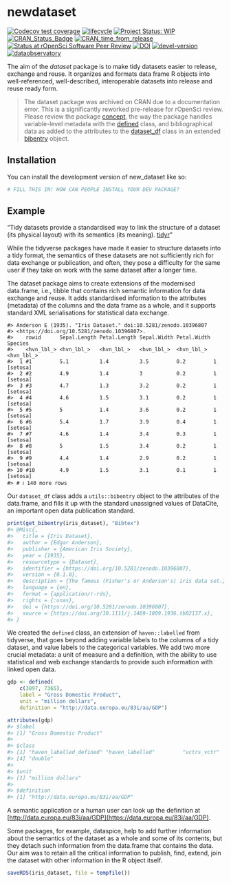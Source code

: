 
<!-- README.md is generated from README.Rmd. Please edit that file -->

# newdataset

<!-- badges: start -->

[![Codecov test
coverage](https://codecov.io/gh/antaldaniel/dataset/graph/badge.svg)](https://app.codecov.io/gh/antaldaniel/dataset)
[![lifecycle](https://lifecycle.r-lib.org/articles/figures/lifecycle-experimental.svg)](https://lifecycle.r-lib.org/articles/stages.html#experimental)
[![Project Status:
WIP](https://www.repostatus.org/badges/latest/wip.svg)](https://www.repostatus.org/#wip)
[![CRAN_Status_Badge](https://www.r-pkg.org/badges/version/dataset)](https://cran.r-project.org/package=dataset)
[![CRAN_time_from_release](https://www.r-pkg.org/badges/ago/dataset)](https://cran.r-project.org/package=dataset)
[![Status at rOpenSci Software Peer
Review](https://badges.ropensci.org/553_status.svg)](https://github.com/ropensci/software-review/issues/553)
[![DOI](https://zenodo.org/badge/DOI/10.5281/zenodo.10574908.svg)](https://zenodo.org/record/6950435#.YukDAXZBzIU)
[![devel-version](https://img.shields.io/badge/devel%20version-0.3.3.0003-blue.svg)](https://github.com/antaldaniel/dataset)
[![dataobservatory](https://img.shields.io/badge/ecosystem-dataobservatory.eu-3EA135.svg)](https://dataobservatory.eu/)
<!-- badges: end -->

The aim of the *dataset* package is to make tidy datasets easier to
release, exchange and reuse. It organizes and formats data frame R
objects into well-referenced, well-described, interoperable datasets
into release and reuse ready form.

> The dataset package was archived on CRAN due to a documentation error.
> This is a significantly reworked pre-release for rOpenSci review.
> Please review the package
> [concept](https://dataset.dataobservatory.eu/articles/new_requirements.html),
> the way the package handles variable-level metadata with the
> [defined](https://dataset.dataobservatory.eu/articles/defined.html)
> class, and bibliographical data as added to the attributes to the
> [dataset_df](https://dataset.dataobservatory.eu/reference/dataset_df.html)
> class in an extended
> [bibentry](https://dataset.dataobservatory.eu/articles/bibentry.html)
> object.

## Installation

You can install the development version of new_dataset like so:

``` r
# FILL THIS IN! HOW CAN PEOPLE INSTALL YOUR DEV PACKAGE?
```

## Example

“Tidy datasets provide a standardised way to link the structure of a
dataset (its physical layout) with its semantics (its meaning).
[tidyr](https://cran.r-project.org/web/packages/tidyr/vignettes/tidy-data.html)”

While the tidyverse packages have made it easier to structure datasets
into a tidy format, the semantics of these datasets are not sufficiently
rich for data exchange or publication, and often, they pose a difficulty
for the same user if they take on work with the same dataset after a
longer time.

The dataset package aims to create extensions of the modernised
data.frame, i.e., tibble that contains rich semantic information for
data exchange and reuse. It adds standardised information to the
attributes (metadata) of the columns and the data frame as a whole, and
it supports standard XML serialisations for statistical data exchange.

    #> Anderson E (1935). "Iris Dataset." doi:10.5281/zenodo.10396807
    #> <https://doi.org/10.5281/zenodo.10396807>.
    #>    rowid      Sepal.Length Petal.Length Sepal.Width Petal.Width Species   
    #>    <hvn_lbl_> <hvn_lbl_>   <hvn_lbl_>   <hvn_lbl_>  <hvn_lbl_>  <hvn_lbl_>
    #>  1 #1         5.1          1.4          3.5         0.2         1 [setosa]
    #>  2 #2         4.9          1.4          3           0.2         1 [setosa]
    #>  3 #3         4.7          1.3          3.2         0.2         1 [setosa]
    #>  4 #4         4.6          1.5          3.1         0.2         1 [setosa]
    #>  5 #5         5            1.4          3.6         0.2         1 [setosa]
    #>  6 #6         5.4          1.7          3.9         0.4         1 [setosa]
    #>  7 #7         4.6          1.4          3.4         0.3         1 [setosa]
    #>  8 #8         5            1.5          3.4         0.2         1 [setosa]
    #>  9 #9         4.4          1.4          2.9         0.2         1 [setosa]
    #> 10 #10        4.9          1.5          3.1         0.1         1 [setosa]
    #> # ℹ 140 more rows

Our `dataset_df` class adds a `utils::bibentry` object to the attributes
of the data.frame, and fills it up with the standard unassigned values
of DataCite, an important open data publication standard.

``` r
print(get_bibentry(iris_dataset), "Bibtex")
#> @Misc{,
#>   title = {Iris Dataset},
#>   author = {Edgar Anderson},
#>   publisher = {American Iris Society},
#>   year = {1935},
#>   resourcetype = {Dataset},
#>   identifier = {https://doi.org/10.5281/zenodo.10396807},
#>   version = {0.1.0},
#>   description = {The famous (Fisher's or Anderson's) iris data set.},
#>   language = {en},
#>   format = {application/r-rds},
#>   rights = {:unas},
#>   doi = {https://doi.org/10.5281/zenodo.10396807},
#>   source = {https://doi.org/10.1111/j.1469-1809.1936.tb02137.x},
#> }
```

We created the `defined` class, an extension of `haven::labelled` from
tidyverse, that goes beyond adding variable labels to the columns of a
tidy dataset, and value labels to the categorical variables. We add two
more crucial metadata: a unit of measure and a definition, with the
ability to use statistical and web exchange standards to provide such
information with linked open data.

``` r
gdp <- defined(
    c(3897, 7365), 
    label = "Gross Domestic Product", 
    unit = "million dollars", 
    definition = "http://data.europa.eu/83i/aa/GDP")

attributes(gdp)
#> $label
#> [1] "Gross Domestic Product"
#> 
#> $class
#> [1] "haven_labelled_defined" "haven_labelled"         "vctrs_vctr"            
#> [4] "double"                
#> 
#> $unit
#> [1] "million dollars"
#> 
#> $definition
#> [1] "http://data.europa.eu/83i/aa/GDP"
```

A semantic application or a human user can look up the definition at
[http://data.europa.eu/83i/aa/GDP](https://data.europa.eu/83i/aa/GDP).

Some packages, for example, dataspice, help to add further information
about the semantics of the dataset as a whole and some of its contents,
but they detach such information from the data.frame that contains the
data. Our aim was to retain all the critical information to publish,
find, extend, join the dataset with other information in the R object
itself.

``` r
saveRDS(iris_dataset, file = tempfile())
```
